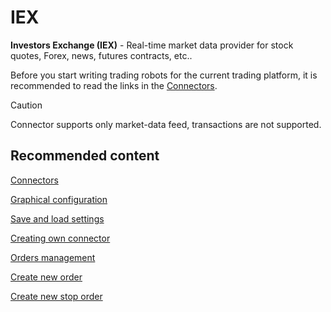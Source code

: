 # IEX

**Investors Exchange (IEX)** \- Real\-time market data provider for stock quotes, Forex, news, futures contracts, etc..

Before you start writing trading robots for the current trading platform, it is recommended to read the links in the [Connectors](../../connectors.md). 

> [!CAUTION]
> Connector supports only market-data feed, transactions are not supported. 

## Recommended content

[Connectors](../../connectors.md)

[Graphical configuration](../graphical_configuration.md)

[Save and load settings](../save_and_load_settings.md)

[Creating own connector](../creating_own_connector.md)

[Orders management](../../orders_management.md)

[Create new order](../../orders_management/create_new_order.md)

[Create new stop order](../../orders_management/create_new_stop_order.md)
